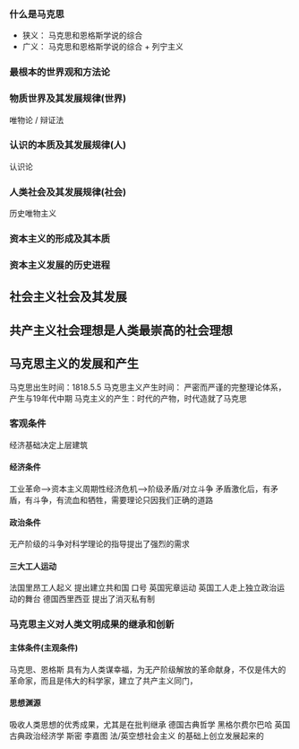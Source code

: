 ### 什么是马克思
-   狭义： 马克思和恩格斯学说的综合
-   广义： 马克思和恩格斯学说的综合 + 列宁主义

### 最根本的世界观和方法论

### 物质世界及其发展规律(世界)
唯物论 / 辩证法

### 认识的本质及其发展规律(人)
认识论

### 人类社会及其发展规律(社会)
历史唯物主义


### 资本主义的形成及其本质


### 资本主义发展的历史进程

## 社会主义社会及其发展

## 共产主义社会理想是人类最崇高的社会理想

## 马克思主义的发展和产生
马克思出生时间：1818.5.5
马克思主义产生时间： 严密而严谨的完整理论体系，产生与19年代中期
马克主义的产生：时代的产物，时代造就了马克思

### 客观条件
经济基础决定上层建筑
#### 经济条件
工业革命-->资本主义周期性经济危机-->阶级矛盾/对立斗争
矛盾激化后，有矛盾，有斗争，有流血和牺牲，需要理论只因我们正确的道路
#### 政治条件
无产阶级的斗争对科学理论的指导提出了强烈的需求

#### 三大工人运动
法国里昂工人起义    提出建立共和国 口号
英国宪章运动        英国工人走上独立政治运动的舞台
德国西里西亚        提出了消灭私有制

### 马克思主义对人类文明成果的继承和创新
#### 主体条件(主观条件)
马克思、恩格斯 具有为人类谋幸福，为无产阶级解放的革命献身，不仅是伟大的革命家，而且是伟大的科学家，建立了共产主义同门，
#### 思想渊源
吸收人类思想的优秀成果，尤其是在批判继承
德国古典哲学            黑格尔费尔巴哈
英国古典政治经济学      斯密 李嘉图
法/英空想社会主义
的基础上创立发展起来的
